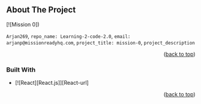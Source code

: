 <!-- ABOUT THE PROJECT -->
## About The Project

[![Mission 0])

`Arjan269`, `repo_name: Learning-2-code-2.0`, `email: arjanp@missionreadyhq.com`, `project_title: mission-0`, `project_description`

<p align="right">(<a href="#readme-top">back to top</a>)</p>




### Built With
* [![React][React.js]][React-url]

<p align="right">(<a href="#readme-top">back to top</a>)</p>
